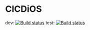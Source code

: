 # CICDiOS

dev: [![Build status](https://build.appcenter.ms/v0.1/apps/7366d17e-803f-4cf5-98a3-99ed3fb8d7b3/branches/dev/badge)](https://appcenter.ms)
test:  [![Build status](https://build.appcenter.ms/v0.1/apps/7366d17e-803f-4cf5-98a3-99ed3fb8d7b3/branches/test/badge)](https://appcenter.ms)
